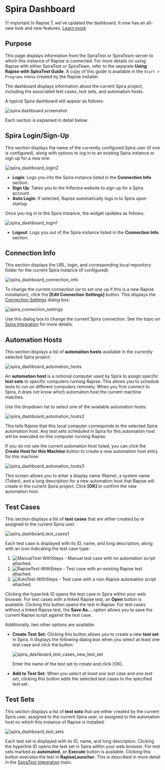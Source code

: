 # Spira Dashboard

!!! important
	In Rapise 7, we've updated the dashboard. It now has an all-new look and new features. [Learn more](spira_dashboard_2.md).

## Purpose

This page displays information from the SpiraTest or SpiraTeam server to which this instance of Rapise is connected. For more details on using Rapise with either SpiraTest or SpiraTeam, refer to the separate **Using Rapise with SpiraTest Guide**. A copy of this guide is available in the `Start > Programs` menu created by the Rapise installer.

The dashboard displays information about the current Spira project, including the associated test cases, test sets, and automation hosts:

A typical Spira dashboard will appear as follows:

![spira.dashboard.screenshot](./img/spira_dashboard1.png)

Each section is explained in detail below:

## Spira Login/Sign-Up

This section displays the name of the currently configured Spira user (if one is configured), along with options to log in to an existing Spira instance or sign up for a new one:

![spira\_dashboard\_login2](./img/spira_dashboard2.png)

-   **Login**: Logs you into the Spira instance listed in the **Connection Info** section.
-   **Sign Up**: Takes you to the Inflectra website to sign up for a Spira account.
-   **Auto Login**: If selected, Rapise automatically logs in to Spira upon startup.

Once you log in to the Spira instance, the widget updates as follows:

![spira\_dashboard\_login1](./img/spira_dashboard3.png)

-   **Logout**: Logs you out of the Spira instance listed in the **Connection Info** section.

## Connection Info

This section displays the URL, login, and corresponding local repository folder for the current Spira instance (if configured).

![spira\_dashboard\_connection\_info](./img/spira_dashboard4.png)

To change the current connection (or to set one up if this is a new Rapise installation), click the **\[Edit Connection Settings\]** button. This displays the [Connection Settings](spiratest_integration.md) dialog box:

![spira\_connection\_settings](./img/spira_dashboard5.png)

Use this dialog box to change the current Spira connection. See the topic on [Spira Integration](spiratest_integration.md) for more details.

## Automation Hosts

This section displays a list of **automation hosts** available in the currently selected Spira project:

![spira\_dashboard\_automation\_hosts](./img/spira_dashboard6.png)

An **automation host** is a notional computer used by Spira to assign specific **test sets** to specific computers running Rapise. This allows you to schedule tests to run on different computers remotely. When you first connect to Spira, it does not know which automation host the current machine matches.

Use the dropdown list to select one of the available automation hosts:

![spira\_dashboard\_automation\_hosts2](./img/spira_dashboard7.png)

This tells Rapise that this local computer corresponds to the selected Spira automation host. Any test sets scheduled in Spira for this automation host will be executed on this computer running Rapise.

If you do not see the current automation host listed, you can click the **Create Host for this Machine** button to create a new automation host entry for this machine:

![spira\_dashboard\_automation\_hosts3](./img/spira_dashboard8.png)

This screen allows you to enter a display name (Name), a system name (Token), and a long description for a new automation host that Rapise will create in the current Spira project. Click **\[OK\]** to confirm the new automation host.

## Test Cases

This section displays a list of **test cases** that are either created by or assigned to the current Spira user:

![spira\_dashboard\_test\_cases1](./img/spira_dashboard9.png)

Each test case is displayed with its ID, name, and long description, along with an icon indicating the test case type:

1.  ![ManualTest-WithSteps](./img/spira_dashboard10.png) - Manual test case with no automation script attached.
2.  ![RapiseTest-WithSteps](./img/spira_dashboard11.png) - Test case with an existing Rapise test attached.
3.  ![AutoTest-WithSteps](./img/spira_dashboard12.png) - Test case with a non-Rapise automation script attached.

Clicking the hyperlink ID opens the test case in Spira within your web browser. For test cases with a linked Rapise test, an **Open** button is available. Clicking this button opens the test in Rapise. For test cases without a linked Rapise test, the **Save As...** option allows you to save the current Rapise script against the test case.

Additionally, two other options are available:

-   **Create Test Set:** Clicking this button allows you to create a new **test set** in Spira. It displays the following dialog box when you select at least one test case and click the button:

    ![spira\_dashboard\_test\_cases\_new\_test\_set](./img/spira_dashboard13.png)

    Enter the name of the test set to create and click \[OK\].

-   **Add to Test Set:** When you select *at least one test case* and *one test set*, clicking this button adds the selected test cases to the specified test set.

## Test Sets

This section displays a list of **test sets** that are either created by the current Spira user, assigned to the current Spira user, or assigned to the automation host on which this instance of Rapise is installed:

![spira\_dashboard\_test\_sets](./img/spira_dashboard14.png)

Each test set is displayed with its ID, name, and long description.
Clicking the hyperlink ID opens the test set in Spira within your web browser. For test sets marked as **automated**, an **Execute** button is available. Clicking this button executes the test in **RapiseLauncher**. This is described in more detail in the [SpiraTest Integration](spiratest_integration.md) topic.
